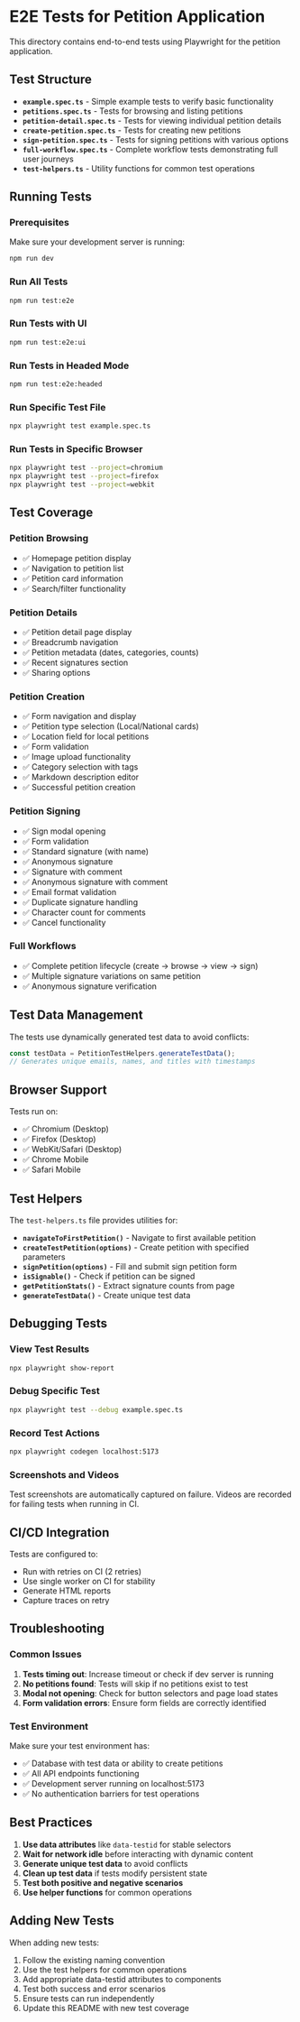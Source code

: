 # E2E Tests for Petition Application

This directory contains end-to-end tests using Playwright for the petition application.

## Test Structure

- **`example.spec.ts`** - Simple example tests to verify basic functionality
- **`petitions.spec.ts`** - Tests for browsing and listing petitions
- **`petition-detail.spec.ts`** - Tests for viewing individual petition details
- **`create-petition.spec.ts`** - Tests for creating new petitions
- **`sign-petition.spec.ts`** - Tests for signing petitions with various options
- **`full-workflow.spec.ts`** - Complete workflow tests demonstrating full user journeys
- **`test-helpers.ts`** - Utility functions for common test operations

## Running Tests

### Prerequisites

Make sure your development server is running:

```bash
npm run dev
```

### Run All Tests

```bash
npm run test:e2e
```

### Run Tests with UI

```bash
npm run test:e2e:ui
```

### Run Tests in Headed Mode

```bash
npm run test:e2e:headed
```

### Run Specific Test File

```bash
npx playwright test example.spec.ts
```

### Run Tests in Specific Browser

```bash
npx playwright test --project=chromium
npx playwright test --project=firefox
npx playwright test --project=webkit
```

## Test Coverage

### Petition Browsing
- ✅ Homepage petition display
- ✅ Navigation to petition list
- ✅ Petition card information
- ✅ Search/filter functionality

### Petition Details
- ✅ Petition detail page display
- ✅ Breadcrumb navigation
- ✅ Petition metadata (dates, categories, counts)
- ✅ Recent signatures section
- ✅ Sharing options

### Petition Creation
- ✅ Form navigation and display
- ✅ Petition type selection (Local/National cards)
- ✅ Location field for local petitions
- ✅ Form validation
- ✅ Image upload functionality
- ✅ Category selection with tags
- ✅ Markdown description editor
- ✅ Successful petition creation

### Petition Signing
- ✅ Sign modal opening
- ✅ Form validation
- ✅ Standard signature (with name)
- ✅ Anonymous signature
- ✅ Signature with comment
- ✅ Anonymous signature with comment
- ✅ Email format validation
- ✅ Duplicate signature handling
- ✅ Character count for comments
- ✅ Cancel functionality

### Full Workflows
- ✅ Complete petition lifecycle (create → browse → view → sign)
- ✅ Multiple signature variations on same petition
- ✅ Anonymous signature verification

## Test Data Management

The tests use dynamically generated test data to avoid conflicts:

```typescript
const testData = PetitionTestHelpers.generateTestData();
// Generates unique emails, names, and titles with timestamps
```

## Browser Support

Tests run on:
- ✅ Chromium (Desktop)
- ✅ Firefox (Desktop)
- ✅ WebKit/Safari (Desktop)
- ✅ Chrome Mobile
- ✅ Safari Mobile

## Test Helpers

The `test-helpers.ts` file provides utilities for:

- **`navigateToFirstPetition()`** - Navigate to first available petition
- **`createTestPetition(options)`** - Create petition with specified parameters
- **`signPetition(options)`** - Fill and submit sign petition form
- **`isSignable()`** - Check if petition can be signed
- **`getPetitionStats()`** - Extract signature counts from page
- **`generateTestData()`** - Create unique test data

## Debugging Tests

### View Test Results
```bash
npx playwright show-report
```

### Debug Specific Test
```bash
npx playwright test --debug example.spec.ts
```

### Record Test Actions
```bash
npx playwright codegen localhost:5173
```

### Screenshots and Videos

Test screenshots are automatically captured on failure. Videos are recorded for failing tests when running in CI.

## CI/CD Integration

Tests are configured to:
- Run with retries on CI (2 retries)
- Use single worker on CI for stability
- Generate HTML reports
- Capture traces on retry

## Troubleshooting

### Common Issues

1. **Tests timing out**: Increase timeout or check if dev server is running
2. **No petitions found**: Tests will skip if no petitions exist to test
3. **Modal not opening**: Check for button selectors and page load states
4. **Form validation errors**: Ensure form fields are correctly identified

### Test Environment

Make sure your test environment has:
- ✅ Database with test data or ability to create petitions
- ✅ All API endpoints functioning
- ✅ Development server running on localhost:5173
- ✅ No authentication barriers for test operations

## Best Practices

1. **Use data attributes** like `data-testid` for stable selectors
2. **Wait for network idle** before interacting with dynamic content
3. **Generate unique test data** to avoid conflicts
4. **Clean up test data** if tests modify persistent state
5. **Test both positive and negative scenarios**
6. **Use helper functions** for common operations

## Adding New Tests

When adding new tests:

1. Follow the existing naming convention
2. Use the test helpers for common operations
3. Add appropriate data-testid attributes to components
4. Test both success and error scenarios
5. Ensure tests can run independently
6. Update this README with new test coverage